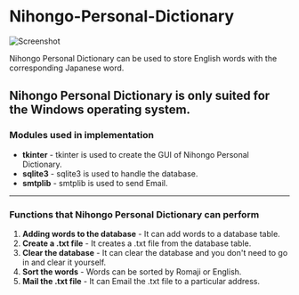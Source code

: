 # Nihongo-Personal-Dictionary

![Screenshot](https://github.com/moonlight-blue/Nihongo-Personal-Dictionary/blob/main/screenshot.png?raw=true)

Nihongo Personal Dictionary can be used to store English words with the corresponding Japanese word. 

Nihongo Personal Dictionary is only suited for the Windows operating system.
---
### Modules used in implementation

- **tkinter** - tkinter is used to create the GUI of Nihongo Personal Dictionary.
- **sqlite3** - sqlite3 is used to handle the database.
- **smtplib** - smtplib is used to send Email.
---
### Functions that Nihongo Personal Dictionary can perform

1. **Adding words to the database** - It can add words to a database table.
2. **Create a .txt file** - It creates a .txt file from the database table.
3. **Clear the database** - It can clear the database and you don't need to go in and clear it yourself.
4. **Sort the words** - Words can be sorted by Romaji or English.
5. **Mail the .txt file** - It can Email the .txt file to a particular address.